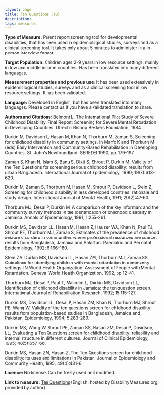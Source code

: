 ```yaml
---
layout: page
title: Ten Questions (TQ)
description:
tags: measures
---
```

**Type of Measure:** Parent report screening tool for developmental disabilities, that has been used in epidemiological studies, surveys and as a clinical screening tool. It takes only about 5 minutes to administer in a in-person interview format.

**Target Population:** Children ages 2-9 years in low resource settings, mainly in low and middle income countries. Has been translated into many different languages.

**Measurement properties and previous use:**  It has been used extensively in epidemiological studies, surveys and as a clinical screening tool in low resource settings. It has been validated.

**Language:** Developed in English, but has been translated into many languages. Please contact us if you have a validated translation to share.

**Authors and Citations:** Belmont L, The International Pilot Study of Severe Childhood Disability. Final Report: Screening for Severe Mental Retardation in Developing Countries. Utrecht: Bishop Bekkers Foundation, 1984.

Durkin M, Davidson L, Hasan M, Khan N, Thorburn M, Zaman S, Screening for childhood disability in community settings. In Marfo K and Thorburn M (eds) Early Intervention and Community-Based Rehabilitation in Developing Countries. St. John’s Newfoundland: SEREDEl 1990, pp. 179-197.

Zaman S, Khan N, Islam S, Banu S, Dixit S, Shrout P, Durkin M, Validity of the Ten Questions for screening serious childhood disability: results from urban Bangladesh. International Journal of Epidemiology, 1990; 19(3):613-620.

Durkin M, Zaman S, Thorburn M, Hasan M, Shrout P, Davidson L, Stein Z, Screening for childhood disability in less developed countries: rationale and study design. International Journal of Mental Health, 1991; 20(2):47-60.

Thorburn MJ, Desai P, Durkin M, A comparison of the key informant and the community survey methods in the identification of childhood disability in Jamaica. Annals of Epidemiology, 1991, 1:255-261.

Durkin MS, Davidson LL, Hasan M, Hasan Z, Hauser WA, Khan N, Paul TJ, Shrout PE, Thorburn MJ, Zaman S, Estimates of the prevalence of childhood seizure disorders in communities where professional resources are scarce: results from Bangladesh, Jamaica and Pakistan. Paediatric and Perinatal Epidemiology, 1992; 6:166-180.

Stein ZA, Durkin MS, Davidson LL, Hasan ZM, Thorburn MJ, Zaman SS, Guidelines for identifying children with mental retardation in community settings. IN World Health Organization, Assessment of People with Mental Retardation. Geneva: World Health Organization, 1992, pp 12-41.

Thorburn MJ, Desai P, Paul T, Malcolm L, Durkin MS, Davidson LL, Identification of childhood disability in Jamaica: the ten question screen. International Journal of Rehabilitation Research, 1992; 15:115-127.

Durkin MS, Davidson LL, Desai P, Hasan ZM, Khan N, Thorburn MJ, Shrout PE, Wang W, Validity of the ten questions screen for childhood disability: results from population-based studies in Bangladesh, Jamaica and Pakistan. Epidemiology, 1994; 5:283-289.

Durkin MS, Wang W, Shrout PE, Zaman SS, Hasan ZM, Desai P, Davidson, LL, Evaluating a Ten Questions screen for childhood disability: reliability and internal structure in different cultures. Journal of Clinical Epidemiology, 1995; 48(5):657-66.

Durkin MS, Hasan ZM, Hasan Z, The Ten Questions screen for childhood disability: its uses and limitations in Pakistan. Journal of Epidemiology and Community Health, 1995; 49(4):431-6.

**Licence:** No license. Can be freely used and modified.

**Link to measure:** [Ten Questions](https://mjmaenner.github.com/disabilitymeasures/tenquestions/TQ_MICS3_Child_Disablity_Module_English_2013-04-14.pdf) (English; hosted by DisabilityMeasures.org; provided by author)

